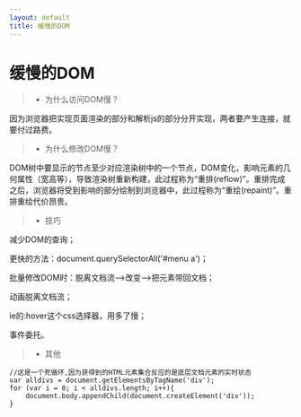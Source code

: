 ```yaml
---
layout: default
title: 缓慢的DOM
---
```



缓慢的DOM
===================

  > * 为什么访问DOM慢？

因为浏览器把实现页面渲染的部分和解析js的部分分开实现，两者要产生连接，就要付过路费。

  > * 为什么修改DOM慢？

DOM树中要显示的节点至少对应渲染树中的一个节点，DOM变化，影响元素的几何属性（宽高等），导致渲染树重新构建，此过程称为“重排(reflow)”。重排完成之后，浏览器将受到影响的部分绘制到浏览器中，此过程称为“重绘(repaint)”。重排重绘代价昂贵。
  

  > * 技巧
  
减少DOM的查询；

更快的方法：document.querySelectorAll('#menu a')；

批量修改DOM时：脱离文档流-->改变-->把元素带回文档；
  
动画脱离文档流；

ie的:hover这个css选择器，用多了慢；

事件委托。


  > * 其他


    //这是一个死循环,因为获得到的HTML元素集合反应的是底层文档元素的实时状态  
    var alldivs = document.getElementsByTagName('div');  
    for (var i = 0; i < alldivs.length; i++){  
        document.body.appendChild(document.createElement('div'));  
    }

